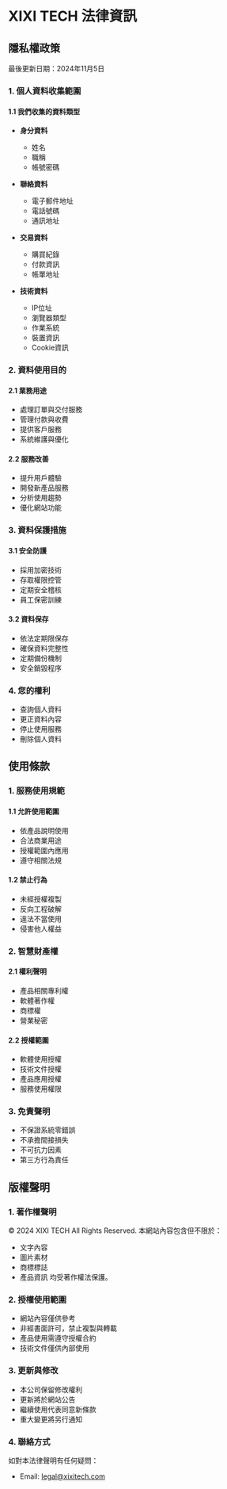 # XIXI TECH 法律資訊

## 隱私權政策
最後更新日期：2024年11月5日

### 1. 個人資料收集範圍

#### 1.1 我們收集的資料類型
- **身分資料**
  * 姓名
  * 職稱
  * 帳號密碼

- **聯絡資料**
  * 電子郵件地址
  * 電話號碼
  * 通訊地址

- **交易資料**
  * 購買紀錄
  * 付款資訊
  * 帳單地址

- **技術資料**
  * IP位址
  * 瀏覽器類型
  * 作業系統
  * 裝置資訊
  * Cookie資訊

### 2. 資料使用目的

#### 2.1 業務用途
- 處理訂單與交付服務
- 管理付款與收費
- 提供客戶服務
- 系統維護與優化

#### 2.2 服務改善
- 提升用戶體驗
- 開發新產品服務
- 分析使用趨勢
- 優化網站功能

### 3. 資料保護措施

#### 3.1 安全防護
- 採用加密技術
- 存取權限控管
- 定期安全稽核
- 員工保密訓練

#### 3.2 資料保存
- 依法定期限保存
- 確保資料完整性
- 定期備份機制
- 安全銷毀程序

### 4. 您的權利
- 查詢個人資料
- 更正資料內容
- 停止使用服務
- 刪除個人資料

## 使用條款

### 1. 服務使用規範

#### 1.1 允許使用範圍
- 依產品說明使用
- 合法商業用途
- 授權範圍內應用
- 遵守相關法規

#### 1.2 禁止行為
- 未經授權複製
- 反向工程破解
- 違法不當使用
- 侵害他人權益

### 2. 智慧財產權

#### 2.1 權利聲明
- 產品相關專利權
- 軟體著作權
- 商標權
- 營業秘密

#### 2.2 授權範圍
- 軟體使用授權
- 技術文件授權
- 產品應用授權
- 服務使用權限

### 3. 免責聲明
- 不保證系統零錯誤
- 不承擔間接損失
- 不可抗力因素
- 第三方行為責任

## 版權聲明

### 1. 著作權聲明
© 2024 XIXI TECH All Rights Reserved.
本網站內容包含但不限於：
- 文字內容
- 圖片素材
- 商標標誌
- 產品資訊
均受著作權法保護。

### 2. 授權使用範圍
- 網站內容僅供參考
- 非經書面許可，禁止複製與轉載
- 產品使用需遵守授權合約
- 技術文件僅供內部使用

### 3. 更新與修改
- 本公司保留修改權利
- 更新將於網站公告
- 繼續使用代表同意新條款
- 重大變更將另行通知

### 4. 聯絡方式
如對本法律聲明有任何疑問：
- Email: legal@xixitech.com

